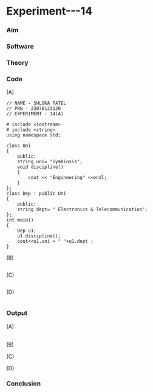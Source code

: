 # Experiment---14 

### Aim 

### Software 

### Theory 

### Code 
(A) <br> 
```
// NAME - SHLOKA PATEL 
// PRN - 23070123120 
// EXPERIMENT - 14(A)  

# include <iostream>
# include <string>
using namespace std;

class Uni
{
    public:
    string uni= "Symbiosis";
    void discipline()
    {
        cout << "Engineering" <<endl;
    }
};
class Dep : public Uni
{
    public:
    string dept= " Electronics & Telecommunication";
};
int main()
{
    Dep u1;
    u1.discipline();
    cout<<u1.uni + " "+u1.dept ;
} 

```

(B) <br> 
```
```

(C) <br> 
```
```

(D) <br> 
```
```

### Output 
(A) <br>  
![]() 

(B) <br> 
![]() 

(C) <br> 
![]() 

(D) <br> 
![]() 

### Conclusion 
